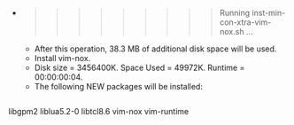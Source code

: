 * >>>>>>>>> Running inst-min-con-xtra-vim-nox.sh ...
  * After this operation, 38.3 MB of additional disk space will be used.
  * Install vim-nox.
  * Disk size = 3456400K. Space Used = 49972K. Runtime = 00:00:00:04.
  * The following NEW packages will be installed:
  ```bash
libgpm2 liblua5.2-0 libtcl8.6 vim-nox vim-runtime
  ```
